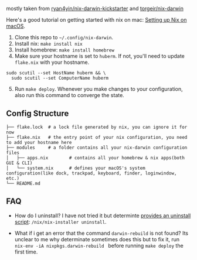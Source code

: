 mostly taken from [ryan4yin/nix-darwin-kickstarter](https://github.com/ryan4yin/nix-darwin-kickstarter/) and [torgeir/nix-darwin](https://github.com/torgeir/nix-darwin)

Here's a good tutorial on getting started with nix on mac: [Setting up Nix on macOS](https://nixcademy.com/posts/nix-on-macos/).

1.  Clone this repo to `~/.config/nix-darwin`.
2.  Install nix: `make install nix`
3.  Install homebrew: `make install homebrew`
4. Make sure your hostname is set to `huberm`.  If not, you'll need to update `flake.nix` with your hostname.

```
sudo scutil --set HostName huberm && \
  sudo scutil --set ComputerName huberm
```
5.  Run `make deploy`.  Whenever you make changes to your configuration, also run this command to converge the state.

## Config Structure

```
├── flake.lock  # a lock file generated by nix, you can ignore it for now
├── flake.nix   # the entry point of your nix configuration, you need to add your hostname here
├── modules     # a folder contains all your nix-darwin configuration files
│   ├── apps.nix        # contains all your homebrew & nix apps(both GUI & CLI)
│   └── system.nix      # defines your macOS's system configuration(like dock, trackpad, keyboard, finder, loginwindow, etc.)
└── README.md
```


## FAQ
* How do I uninstall? 
I have not tried it but determinte [provides an uninstall script](https://zero-to-nix.com/start/uninstall/): `/nix/nix-installer uninstall`.

* What if i get an error that the command `darwin-rebuild` is not found?
Its unclear to me why determinate sometimes does this but to fix it, run `nix-env -iA nixpkgs.darwin-rebuild
` before running `make deploy` the first time.
